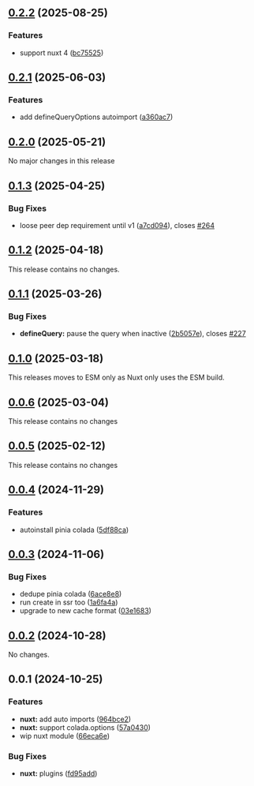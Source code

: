 ## [0.2.2](https://github.com/posva/pinia-colada/compare/@pinia/colada-nuxt@0.2.1...@pinia/colada-nuxt@0.2.2) (2025-08-25)

### Features

- support nuxt 4 ([bc75525](https://github.com/posva/pinia-colada/commit/bc75525e3bbcb0d92e4186af28313de1b61cace2))

## [0.2.1](https://github.com/posva/pinia-colada/compare/@pinia/colada-nuxt@0.2.0...@pinia/colada-nuxt@0.2.1) (2025-06-03)

### Features

- add defineQueryOptions autoimport ([a360ac7](https://github.com/posva/pinia-colada/commit/a360ac7c02c18291c19c11b65a6c82381b8d747e))

## [0.2.0](https://github.com/posva/pinia-colada/compare/@pinia/colada-nuxt@0.1.3...@pinia/colada-nuxt@0.2.0) (2025-05-21)

No major changes in this release

## [0.1.3](https://github.com/posva/pinia-colada/compare/@pinia/colada-nuxt@0.1.2...@pinia/colada-nuxt@0.1.3) (2025-04-25)

### Bug Fixes

- loose peer dep requirement until v1 ([a7cd094](https://github.com/posva/pinia-colada/commit/a7cd09461b45f8b2c3255016c3a9e4d6abb0242d)), closes [#264](https://github.com/posva/pinia-colada/issues/264)

## [0.1.2](https://github.com/posva/pinia-colada/compare/@pinia/colada-nuxt@0.1.1...@pinia/colada-nuxt@0.1.2) (2025-04-18)

This release contains no changes.

## [0.1.1](https://github.com/posva/pinia-colada/compare/@pinia/colada-nuxt@0.1.0...@pinia/colada-nuxt@0.1.1) (2025-03-26)

### Bug Fixes

- **defineQuery:** pause the query when inactive ([2b5057e](https://github.com/posva/pinia-colada/commit/2b5057e1ea6764391b4e1a7494641d459d0bf4b1)), closes [#227](https://github.com/posva/pinia-colada/issues/227)

## [0.1.0](https://github.com/posva/pinia-colada/compare/@pinia/colada-nuxt@0.0.6...@pinia/colada-nuxt@0.1.0) (2025-03-18)

This releases moves to ESM only as Nuxt only uses the ESM build.

## [0.0.6](https://github.com/posva/pinia-colada/compare/@pinia/colada-nuxt@0.0.5...@pinia/colada-nuxt@0.0.6) (2025-03-04)

This release contains no changes

## [0.0.5](https://github.com/posva/pinia-colada/compare/@pinia/colada-nuxt@0.0.4...@pinia/colada-nuxt@0.0.5) (2025-02-12)

This release contains no changes

## [0.0.4](https://github.com/posva/pinia-colada/compare/@pinia/colada-nuxt@0.0.3...@pinia/colada-nuxt@0.0.4) (2024-11-29)

### Features

- autoinstall pinia colada ([5df88ca](https://github.com/posva/pinia-colada/commit/5df88ca2a5337b0546d6b86db7d50e63db953e5d))

## [0.0.3](https://github.com/posva/pinia-colada/compare/@pinia/colada-nuxt@0.0.2...@pinia/colada-nuxt@0.0.3) (2024-11-06)

### Bug Fixes

- dedupe pinia colada ([6ace8e8](https://github.com/posva/pinia-colada/commit/6ace8e82dfbf0283a73121975669617f9d0fbe8c))
- run create in ssr too ([1a6fa4a](https://github.com/posva/pinia-colada/commit/1a6fa4abcc895061c6c1db9d5985eede007b8150))
- upgrade to new cache format ([03e1683](https://github.com/posva/pinia-colada/commit/03e1683f895168175dc93a6bc464b94daf35e69f))

## [0.0.2](https://github.com/posva/pinia-colada/compare/@pinia/colada-nuxt@0.0.1...@pinia/colada-nuxt@0.0.2) (2024-10-28)

No changes.

## 0.0.1 (2024-10-25)

### Features

- **nuxt:** add auto imports ([964bce2](https://github.com/posva/pinia-colada/commit/964bce27f7688a48961cca240ec1aa3e982c7bc0))
- **nuxt:** support colada.options ([57a0430](https://github.com/posva/pinia-colada/commit/57a0430f1b306feb5b563c6215f48096c96d3ccc))
- wip nuxt module ([66eca6e](https://github.com/posva/pinia-colada/commit/66eca6ea310ca5bf61b790de709068453909d08a))

### Bug Fixes

- **nuxt:** plugins ([fd95add](https://github.com/posva/pinia-colada/commit/fd95add709a17b47c906692fad7bfc41d9e02d5b))
